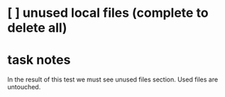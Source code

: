 # [ ] unused local files (complete to delete all)

# task notes
In the result of this test we must see unused files section.
Used files are untouched.